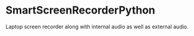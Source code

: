 # SmartScreenRecorderPython
Laptop screen recorder along with internal audio as well as external audio.
